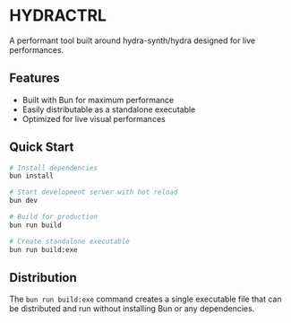 # HYDRACTRL

A performant tool built around hydra-synth/hydra designed for live performances.

## Features

- Built with Bun for maximum performance
- Easily distributable as a standalone executable
- Optimized for live visual performances

## Quick Start

```bash
# Install dependencies
bun install

# Start development server with hot reload
bun dev

# Build for production
bun run build

# Create standalone executable
bun run build:exe
```

## Distribution

The `bun run build:exe` command creates a single executable file that can be distributed and run without installing Bun or any dependencies.